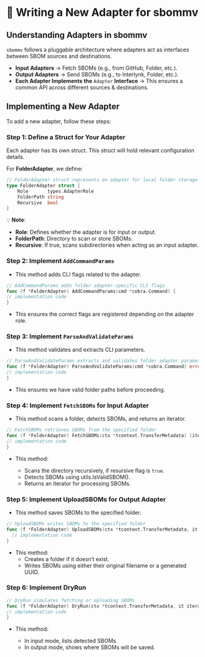 # 📖 Writing a New Adapter for sbommv

## Understanding Adapters in sbommv

`sbommv` follows a pluggable architecture where adapters act as interfaces between SBOM sources and destinations.

- **Input Adapters** → Fetch SBOMs (e.g., from GitHub, Folder, etc.).
- **Output Adapters** → Send SBOMs (e.g., to Interlynk, Folder, etc.).
- **Each Adapter Implements the** `Adapter` **Interface** → This ensures a common API across different sources & destinations.

## Implementing a New Adapter

To add a new adapter, follow these steps:

### Step 1: Define a Struct for Your Adapter

Each adapter has its own struct. This struct will hold relevant configuration details.

For **FolderAdapter**, we define:

```go
// FolderAdapter struct represents an adapter for local folder storage
type FolderAdapter struct {
	Role       types.AdapterRole
	FolderPath string
	Recursive  bool
}
```

💡 **Note**:

- **Role**: Defines whether the adapter is for input or output.
- **FolderPath**: Directory to scan or store SBOMs.
- **Recursive**: If true, scans subdirectories when acting as an input adapter.

### Step 2: Implement `AddCommandParams`

- This method adds CLI flags related to the adapter.

```go
// AddCommandParams adds folder adapter-specific CLI flags
func (f *FolderAdapter) AddCommandParams(cmd *cobra.Command) {
// implementation code
}
```

- This ensures the correct flags are registered depending on the adapter role.

### Step 3: Implement `ParseAndValidateParams`

- This method validates and extracts CLI parameters.

```go
// ParseAndValidateParams extracts and validates folder adapter parameters
func (f *FolderAdapter) ParseAndValidateParams(cmd *cobra.Command) error {
// implementation code
}
```

- This ensures we have valid folder paths before proceeding.

### Step 4: Implement `FetchSBOMs` for Input Adapter

- This method scans a folder, detects SBOMs, and returns an iterator.

```go
// FetchSBOMs retrieves SBOMs from the specified folder
func (f *FolderAdapter) FetchSBOMs(ctx *tcontext.TransferMetadata) (iterator.SBOMIterator, error) {
// implementation code
}
```

- This method:

  - Scans the directory recursively, if resursive flag is `true`.
  - Detects SBOMs using utils.IsValidSBOM().
  - Returns an iterator for processing SBOMs.

### Step 5: Implement UploadSBOMs for Output Adapter

- This method saves SBOMs to the specified folder.

```go
// UploadSBOMs writes SBOMs to the specified folder
func (f *FolderAdapter) UploadSBOMs(ctx *tcontext.TransferMetadata, it iterator.SBOMIterator) error {
  // implementation code
}
```

- This method:
  - Creates a folder if it doesn’t exist.
  - Writes SBOMs using either their original filename or a generated UUID.

### Step 6: Implement DryRun

```go
// DryRun simulates fetching or uploading SBOMs
func (f *FolderAdapter) DryRun(ctx *tcontext.TransferMetadata, it iterator.SBOMIterator) error {
// implementation code
}
```

- This method:

  - In input mode, lists detected SBOMs.
  - In output mode, shows where SBOMs will be saved.
